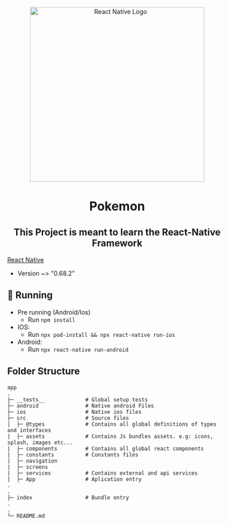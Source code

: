 <p align='center'>
    <img 
         width='400px'
     src='https://upload.wikimedia.org/wikipedia/commons/thumb/a/a7/React-icon.svg/1200px-React-icon.svg.png' alt='React Native Logo' />
 </p>

<h1 align='center'>
    Pokemon
</h1>


<h2 align='center'> This Project is meant to learn the React-Native Framework </h2>



 
 
[React Native](https://reactnative.dev)
- Version ~> "0.68.2"


## :pushpin: Running

- Pre running (Android/Ios)
  - Run `npm install`
- IOS: 
  - Run `npx pod-install && npx react-native run-ios`
- Android:
  - Run `npx react-native run-android`

## Folder Structure

```plaintext
app
.
├─ __tests__             # Global setup tests
├─ android               # Native android Files
├─ ios                   # Native ios files
├─ src                   # Source files
|  ├─ @types             # Contains all global definitions of types and interfaces
|  ├─ assets             # Contains Js bundles assets. e.g: icons, splash, images etc...
|  ├─ components         # Contains all global react components
|  ├─ constants          # Constants files
|  ├─ navigation
|  ├─ screens
|  ├─ services           # Contains external and api services
|  ├─ App                # Aplication entry
.
.
├─ index                 # Bundle entry
.
.
└─ README.md

```
